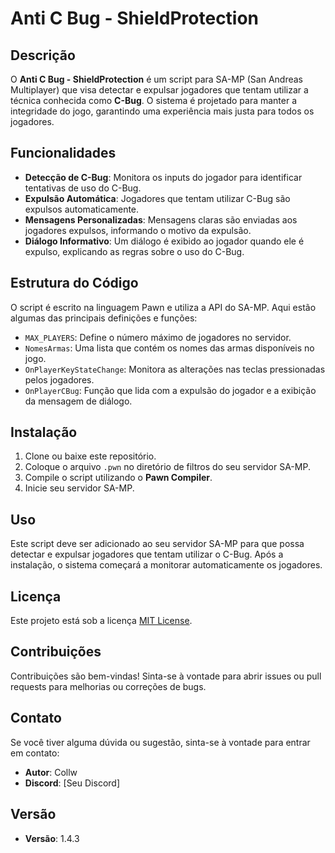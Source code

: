 # Anti C Bug - ShieldProtection

## Descrição
O **Anti C Bug - ShieldProtection** é um script para SA-MP (San Andreas Multiplayer) que visa detectar e expulsar jogadores que tentam utilizar a técnica conhecida como **C-Bug**. O sistema é projetado para manter a integridade do jogo, garantindo uma experiência mais justa para todos os jogadores.

## Funcionalidades
- **Detecção de C-Bug**: Monitora os inputs do jogador para identificar tentativas de uso do C-Bug.
- **Expulsão Automática**: Jogadores que tentam utilizar C-Bug são expulsos automaticamente.
- **Mensagens Personalizadas**: Mensagens claras são enviadas aos jogadores expulsos, informando o motivo da expulsão.
- **Diálogo Informativo**: Um diálogo é exibido ao jogador quando ele é expulso, explicando as regras sobre o uso do C-Bug.

## Estrutura do Código
O script é escrito na linguagem Pawn e utiliza a API do SA-MP. Aqui estão algumas das principais definições e funções:

- `MAX_PLAYERS`: Define o número máximo de jogadores no servidor.
- `NomesArmas`: Uma lista que contém os nomes das armas disponíveis no jogo.
- `OnPlayerKeyStateChange`: Monitora as alterações nas teclas pressionadas pelos jogadores.
- `OnPlayerCBug`: Função que lida com a expulsão do jogador e a exibição da mensagem de diálogo.

## Instalação
1. Clone ou baixe este repositório.
2. Coloque o arquivo `.pwn` no diretório de filtros do seu servidor SA-MP.
3. Compile o script utilizando o **Pawn Compiler**.
4. Inicie seu servidor SA-MP.

## Uso
Este script deve ser adicionado ao seu servidor SA-MP para que possa detectar e expulsar jogadores que tentam utilizar o C-Bug. Após a instalação, o sistema começará a monitorar automaticamente os jogadores.

## Licença
Este projeto está sob a licença [MIT License](LICENSE).

## Contribuições
Contribuições são bem-vindas! Sinta-se à vontade para abrir issues ou pull requests para melhorias ou correções de bugs.

## Contato
Se você tiver alguma dúvida ou sugestão, sinta-se à vontade para entrar em contato:

- **Autor**: Collw
- **Discord**: [Seu Discord]

## Versão
- **Versão**: 1.4.3
